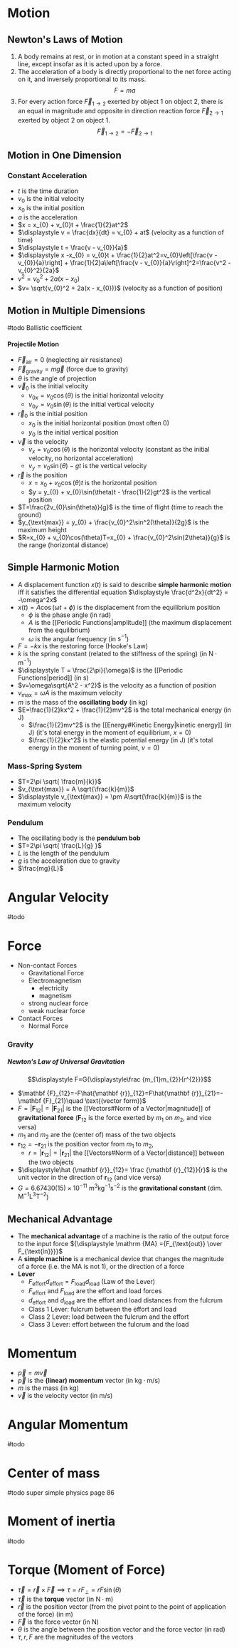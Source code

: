# Motion

## Newton's Laws of Motion

1. A body remains at rest, or in motion at a constant speed in a straight line, except insofar as it is acted upon by a force.
2. The acceleration of a body is directly proportional to the net force acting on it, and inversely proportional to its mass. $$F=ma$$
3. For every action force $\vec{F}_{1 \to 2}$ exerted by object 1 on object 2, there is an equal in magnitude and opposite in direction reaction force $\vec{F}_{2 \to 1}$ exerted by object 2 on object 1. $$\vec{F}_{1 \to 2} = -\vec{F}_{2 \to 1}$$

## Motion in One Dimension

### Constant Acceleration

- $t$ is the time duration
- $v_{0}$ is the initial velocity
- $x_{0}$ is the initial position
- $a$ is the acceleration
- $x = x_{0} + v_{0}t + \frac{1}{2}at^2$
- $\displaystyle v = \frac{dx}{dt} = v_{0} + at$ (velocity as a function of time)
- $\displaystyle t = \frac{v - v_{0}}{a}$
- $\displaystyle x -x_{0} = v_{0}t + \frac{1}{2}at^2=v_{0}\left[\frac{v - v_{0}}{a}\right] + \frac{1}{2}a\left[\frac{v - v_{0}}{a}\right]^2=\frac{v^2 - v_{0}^2}{2a}$
- $v^2 = v_{0}^2 + 2a(x - x_{0})$
- $v= \sqrt{v_{0}^2 + 2a(x - x_{0})}$ (velocity as a function of position)

## Motion in Multiple Dimensions

#todo  Ballistic coefficient

#### Projectile Motion 


- $\vec{F}_{\text{air}} = 0$ (neglecting air resistance)
- $\vec{F}_{\text{gravity}} = m\vec{g}$ (force due to gravity)
- $\theta$ is the angle of projection
- $\vec{v}_{0}$ is the initial velocity
	- $v_{0x} = v_{0}\cos(\theta)$ is the initial horizontal velocity
	- $v_{0y} = v_{0}\sin(\theta)$ is the initial vertical velocity
- $\vec{r}_{0}$ is the initial position
	- $x_{0}$ is the initial horizontal position (most often $0$)
	- $y_{0}$ is the initial vertical position
- $\vec{v}$ is the velocity
	- $v_{x}= v_{0}\cos(\theta)$ is the horizontal velocity (constant as the initial velocity, no horizontal acceleration)
	- $v_{y}= v_{0}\sin(\theta) - gt$ is the vertical velocity
- $\vec{r}$ is the position
	- $x = x_{0} + v_{0}\cos(\theta)t$ is the horizontal position
	- $y = y_{0} + v_{0}\sin(\theta)t - \frac{1}{2}gt^2$ is the vertical position
- $T=\frac{2v_{0}\sin(\theta)}{g}$ is the time of flight (time to reach the ground)
- $y_{\text{max}} = y_{0} + \frac{v_{0}^2\sin^2(\theta)}{2g}$ is the maximum height
- $R=x_{0} + v_{0}\cos(\theta)T=x_{0} + \frac{v_{0}^2\sin(2\theta)}{g}$ is the range (horizontal distance)


## Simple Harmonic Motion

- A displacement function $x(t)$ is said to describe **simple harmonic motion** iff it satisfies the differential equation $\displaystyle \frac{d^2x}{dt^2} = -\omega^2x$
- $x(t) = A\cos(\omega t + \phi)$ is the displacement from the equilibrium position
	- $\phi$ is the phase angle (in $\mathsf{rad}$) 
	- $A$ is the [[Periodic Functions|amplitude]] (the maximum displacement from the equilibrium)
	- $\omega$ is the angular frequency (in $\mathsf{s^{-1}}$)
- $F=-kx$ is the restoring force (Hooke's Law)
- $k$ is the spring constant (related to the stiffness of the spring) (in $\mathsf{N\cdot m^{-1}}$)
- $\displaystyle T = \frac{2\pi}{\omega}$ is the [[Periodic Functions|period]] (in $\mathsf{s}$)
- $v=\omega\sqrt{A^2 - x^2}$ is the velocity as a function of position
- $v_{\text{max}} = \omega A$ is the maximum velocity
- $m$ is the mass of the **oscillating body** (in $\mathsf{kg}$) 
- $E=\frac{1}{2}kx^2 + \frac{1}{2}mv^2$ is the total mechanical energy (in $\mathsf{J}$)
	- $\frac{1}{2}mv^2$ is the [[Energy#Kinetic Energy|kinetic energy]] (in $\mathsf{J}$) (it's total energy in the moment of equilibrium, $x=0$)
	- $\frac{1}{2}kx^2$ is the elastic potential energy (in $\mathsf{J}$) (it's total energy in the monent of turning point, $v=0$)

### Mass-Spring System

- $T=2\pi \sqrt{ \frac{m}{k}}$
- $v_{\text{max}} = A \sqrt{\frac{k}{m}}$
- $\displaystyle v_{\text{max}} = \pm A\sqrt{\frac{k}{m}}$ is the maximum velocity

### Pendulum 

- The oscillating body is the **pendulum bob**
- $T=2\pi \sqrt{ \frac{L}{g} }$
- $L$ is the length of the pendulum
- $g$ is the acceleration due to gravity
- $\frac{mg}{L}$ 

# Angular Velocity

#todo


# Force

- Non-contact Forces
	- Gravitational Force
	- Electromagnetism
		- electricity
		- magnetism
	- strong nuclear force
	- weak nuclear force
- Contact Forces
	- Normal Force


### Gravity

##### Newton's Law of Universal Gravitation

$$\displaystyle  F=G{\displaystyle\frac {m_{1}m_{2}}{r^{2}}}$$

- $\mathbf {F}_{12}=-F\hat{\mathbf {r}}_{12}=F\hat{\mathbf {r}}_{21}=-\mathbf {F}_{21}\quad \text{(vector form)}$
- $F=|\mathbf {F}_{12}|=|\mathbf {F}_{21}|$ is the [[Vectors#Norm of a Vector|magnitude]] of **gravitational force** ($\mathbf {F}_{12}$ is the force exerted by $m_{1}$ on $m_{2}$, and vice versa)
- $m_{1}$ and $m_{2}$ are the (center of) mass of the two objects
- $\mathbf {r}_{12}=-\mathbf {r}_{21}$ is the position vector from $m_{1}$ to $m_{2}$, 
	- $r=|\mathbf {r}_{12}|=|\mathbf {r}_{21}|$ the [[Vectors#Norm of a Vector|distance]] between the two objects
- $\displaystyle\hat {\mathbf {r}}_{12}= \frac {\mathbf {r}_{12}}{r}$ is the unit vector in the direction of $\mathbf {r}_{12}$ (and vice versa)
- $G=6.67430(15)\times 10^{-11}\ \mathrm {m^{3}kg^{-1}s^{-2}}$ is the **gravitational constant** (dim. ${\mathsf {M^{-1}L^{3}T^{-2}}}$)

## Mechanical Advantage

- The **mechanical advantage** of a machine is the ratio of the output force to the input force ${\displaystyle \mathrm {MA} ={F_{\text{out}} \over F_{\text{in}}}}$
- A **simple machine** is a mechanical device that changes the magnitude of a force (i.e. the $\mathrm{MA}$ is not $1$), or the direction of a force
- **Lever**
	- $F_{\text{effort}}d_{\text{effort}} = F_{\text{load}}d_{\text{load}}$ (Law of the Lever)
	- $F_{\text{effort}}$ and $F_{\text{load}}$ are the effort and load forces
	- $d_{\text{effort}}$ and $d_{\text{load}}$ are the effort and load distances from the fulcrum
	- Class 1 Lever: fulcrum between the effort and load
	- Class 2 Lever: load between the fulcrum and the effort
	- Class 3 Lever: effort between the fulcrum and the load





# Momentum

- $\vec{p} = m\vec{v}$
- $\vec{p}$ is the **(linear) momentum** vector (in $\mathsf{kg\cdot m/s}$)
- $m$ is the mass (in $\mathsf{kg}$)
- $\vec{v}$ is the velocity vector (in $\mathsf{m/s}$)

# Angular Momentum

#todo

# Center of mass

#todo super simple physics page 86


# Moment of inertia

#todo

# Torque (Moment of Force)

- $\vec{\tau} = \vec{r} \times \vec{F}\implies \tau =rF_{\perp}= rF\sin(\theta)$
- $\vec{\tau}$ is the **torque** vector (in $\mathsf{N\cdot m}$)
- $\vec{r}$ is the position vector (from the pivot point to the point of application of the force) (in $\mathsf{m}$)
- $\vec{F}$ is the force vector (in $\mathsf{N}$)
- $\theta$ is the angle between the position vector and the force vector (in $\mathsf{rad}$)
- $\tau,r,F$ are the magnitudes of the vectors

